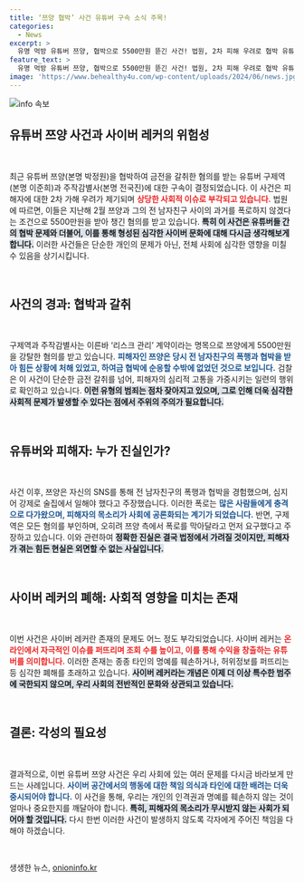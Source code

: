 ```yaml
---
title: ‘쯔양 협박’ 사건 유튜버 구속 소식 주목!
categories:
  - News
excerpt: >
  유명 먹방 유튜버 쯔양, 협박으로 5500만원 뜯긴 사건! 법원, 2차 피해 우려로 협박 유튜버들 구속 결정. 사이버 레커의 위험성을 다시 한 번 일깨우는 충격적 사연이 밝혀졌다. 클릭해서 자세히 알아보세요!
feature_text: >
  유명 먹방 유튜버 쯔양, 협박으로 5500만원 뜯긴 사건! 법원, 2차 피해 우려로 협박 유튜버들 구속 결정. 사이버 레커의 위험성을 다시 한 번 일깨우는 충격적 사연이 밝혀졌다. 클릭해서 자세히 알아보세요!
image: 'https://www.behealthy4u.com/wp-content/uploads/2024/06/news.jpg'
---
```


<p><img src="https://www.behealthy4u.com/wp-content/uploads/2024/06/news.jpg" alt="info 속보" /></p>

<h2 data-ke-size="size26">유튜버 쯔양 사건과 사이버 레커의 위험성</h2>

<p data-ke-size="size16">&nbsp;</p>

<p data-ke-size="size16">최근 유튜버 쯔양(본명 박정원)을 협박하여 금전을 갈취한 혐의를 받는 유튜버 구제역(본명 이준희)과 주작감별사(본명 전국진)에 대한 구속이 결정되었습니다. 이 사건은 피해자에 대한 2차 가해 우려가 제기되며 <b><span style="color: #ee2323;">상당한 사회적 이슈로 부각되고 있습니다.</span></b> 법원에 따르면, 이들은 지난해 2월 쯔양과 그의 전 남자친구 사이의 과거를 폭로하지 않겠다는 조건으로 5500만원을 받아 챙긴 혐의를 받고 있습니다. <b><span style="background-color: #21538527;">특히 이 사건은 유튜버들 간의 협박 문제와 더불어, 이를 통해 형성된 심각한 사이버 문화에 대해 다시금 생각해보게 합니다.</span></b> 이러한 사건들은 단순한 개인의 문제가 아닌, 전체 사회에 심각한 영향을 미칠 수 있음을 상기시킵니다.</p>

<p data-ke-size="size16">&nbsp;</p>

<h2 data-ke-size="size26">사건의 경과: 협박과 갈취</h2>

<p data-ke-size="size16">&nbsp;</p>

<p data-ke-size="size16">구제역과 주작감별사는 이른바 ‘리스크 관리’ 계약이라는 명목으로 쯔양에게 5500만원을 강탈한 혐의를 받고 있습니다. <b><span style="color: #1a5490;">피해자인 쯔양은 당시 전 남자친구의 폭행과 협박을 받아 힘든 상황에 처해 있었고, 하여금 협박에 순응할 수밖에 없었던 것으로 보입니다.</span></b> 검찰은 이 사건이 단순한 금전 갈취를 넘어, 피해자의 심리적 고통을 가중시키는 일련의 행위로 확인하고 있습니다. <b><span style="background-color: #21538527;">이런 유형의 범죄는 점차 잦아지고 있으며, 그로 인해 더욱 심각한 사회적 문제가 발생할 수 있다는 점에서 주위의 주의가 필요합니다.</span></b></p>

<p data-ke-size="size16">&nbsp;</p>

<h2 data-ke-size="size26">유튜버와 피해자: 누가 진실인가?</h2>

<p data-ke-size="size16">&nbsp;</p>

<p data-ke-size="size16">사건 이후, 쯔양은 자신의 SNS를 통해 전 남자친구의 폭행과 협박을 경험했으며, 심지어 강제로 술집에서 일해야 했다고 주장했습니다. 이러한 폭로는 <b><span style="color: #1a5490;">많은 사람들에게 충격으로 다가왔으며, 피해자의 목소리가 사회에 공론화되는 계기가 되었습니다.</span></b> 반면, 구제역은 모든 혐의를 부인하며, 오히려 쯔양 측에서 폭로를 막아달라고 먼저 요구했다고 주장하고 있습니다. 이와 관련하여 <b><span style="background-color: #21538527;">정확한 진실은 결국 법정에서 가려질 것이지만, 피해자가 겪는 힘든 현실은 외면할 수 없는 사실입니다.</span></b></p>

<p data-ke-size="size16">&nbsp;</p>

<h2 data-ke-size="size26">사이버 레커의 폐해: 사회적 영향을 미치는 존재</h2>

<p data-ke-size="size16">&nbsp;</p>

<p data-ke-size="size16">이번 사건은 사이버 레커란 존재의 문제도 어느 정도 부각되었습니다. 사이버 레커는 <b><span style="color: #ee2323;">온라인에서 자극적인 이슈를 퍼뜨리며 조회 수를 높이고, 이를 통해 수익을 창출하는 유튜버를 의미합니다.</span></b> 이러한 존재는 종종 타인의 명예를 훼손하거나, 허위정보를 퍼뜨리는 등 심각한 폐해를 초래하고 있습니다. <b><span style="background-color: #21538527;">사이버 레커라는 개념은 이제 더 이상 특수한 범주에 국한되지 않으며, 우리 사회의 전반적인 문화와 상관되고 있습니다.</span></b></p>

<p data-ke-size="size16">&nbsp;</p>

<h2 data-ke-size="size26">결론: 각성의 필요성</h2>

<p data-ke-size="size16">&nbsp;</p>

<p data-ke-size="size16">결과적으로, 이번 유튜버 쯔양 사건은 우리 사회에 있는 여러 문제를 다시금 바라보게 만드는 사례입니다. <b><span style="color: #1a5490;">사이버 공간에서의 행동에 대한 책임 의식과 타인에 대한 배려는 더욱 중시되어야 합니다.</span></b> 이 사건을 통해, 우리는 개인의 인격권과 명예를 훼손하지 않는 것이 얼마나 중요한지를 깨달아야 합니다. <b><span style="background-color: #21538527;">특히, 피해자의 목소리가 무시받지 않는 사회가 되어야 할 것입니다.</span></b> 다시 한번 이러한 사건이 발생하지 않도록 각자에게 주어진 책임을 다해야 하겠습니다.</p>

<p data-ke-size="size16">&nbsp;</p>
생생한 뉴스, <a href="https://onioninfo.kr" rel="dofollow">onioninfo.kr</a>


